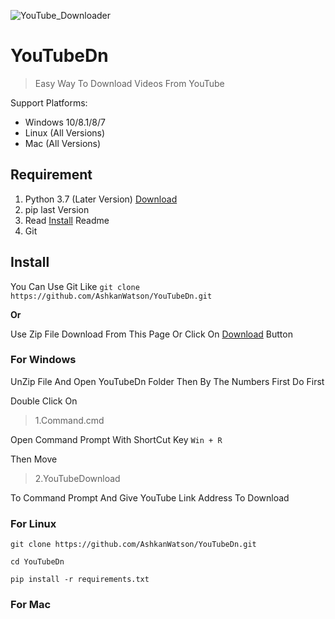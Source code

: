 ![YouTube_Downloader](https://user-images.githubusercontent.com/87552247/209785951-339c79c8-c1be-46f8-ba96-3430f9cc7f98.png)



# YouTubeDn
> Easy Way To Download Videos From YouTube 

Support Platforms:

- Windows 10/8.1/8/7
- Linux (All Versions)
- Mac (All Versions)

## **Requirement**
1. Python 3.7 (Later Version) [Download](https://www.python.org/downloads/release/python-3111/)
2. pip last Version
3. Read [Install](https://github.com/AshkanWatson/YouTubeDn/edit/YouTubeDn/README.md#install) Readme
4. Git 
## **Install**
You Can Use Git Like ```git clone https://github.com/AshkanWatson/YouTubeDn.git```

**Or**

Use Zip File Download From This Page Or Click On [Download](https://github.com/AshkanWatson/YouTubeDn/archive/refs/heads/YouTubeDn.zip) Button

### For Windows

UnZip File And Open YouTubeDn Folder Then By The Numbers First Do First

Double Click On 
> 1.Command.cmd

Open Command Prompt With ShortCut Key  ```Win + R ```

Then Move 
> 2.YouTubeDownload

To Command Prompt And Give YouTube Link Address To Download

### For Linux

```git clone https://github.com/AshkanWatson/YouTubeDn.git```

```cd YouTubeDn```

```pip install -r requirements.txt```

### For Mac 


